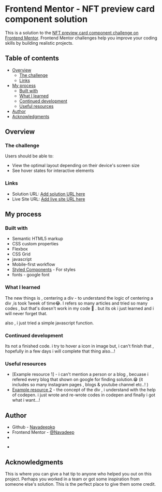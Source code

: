 # Frontend Mentor - NFT preview card component solution

This is a solution to the [NFT preview card component challenge on Frontend Mentor](https://www.frontendmentor.io/challenges/nft-preview-card-component-SbdUL_w0U). Frontend Mentor challenges help you improve your coding skills by building realistic projects. 

## Table of contents

- [Overview](#overview)
  - [The challenge](#the-challenge)
  - [Links](#links)
- [My process](#my-process)
  - [Built with](#built-with)
  - [What I learned](#what-i-learned)
  - [Continued development](#continued-development)
  - [Useful resources](#useful-resources)
- [Author](#author)
- [Acknowledgments](#acknowledgments)



## Overview

### The challenge

Users should be able to:

- View the optimal layout depending on their device's screen size
- See hover states for interactive elements


### Links

- Solution URL: [Add solution URL here](https://github.com/Navadeepkp/nft-preview-card-component)
- Live Site URL: [Add live site URL here](https://navadeepkp.github.io/nft-preview-card-component/)

## My process

### Built with

- Semantic HTML5 markup
- CSS custom properties
- Flexbox
- CSS Grid
- javascript
- Mobile-first workflow
- [Styled Components](https://styled-components.com/) - For styles
- fonts - google font



### What I learned

The new things is , centering a div - to understand the logic of centering a div ,is took 1week of time😂.
I refers so many articles and tried so many codes , but that's doesn't work in my code 🤣 . but its ok i just learned and i will never forget that.

also , i just tried a simple javascript function.

### Continued development

Its not a finished code. i try to hover a icon in image but, i can't finish that , hopefully in a few days i will complete that thing also...!

### Useful resources

- [Example resource 1] - i can't mention a person or a blog , becuase i refered every blog that shown on google for finding solution.😁 (it includes so many instagram pages , blogs & youtube channel etc..! )
- [Example resource 2](https://codepen.io/) - the concept of the div , i understand with the help of codepen. i just wrote and re-wrote codes in codepen and finally i got what i want...!



## Author

- Github - [Navadeepkp](https://github.com/Navadeepkp)
- Frontend Mentor - [@Navadeep](https://www.frontendmentor.io/profile/Navadeepkp)
-

*

## Acknowledgments

This is where you can give a hat tip to anyone who helped you out on this project. Perhaps you worked in a team or got some inspiration from someone else's solution. This is the perfect place to give them some credit.


